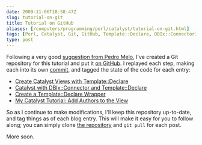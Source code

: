 ```yaml
--- 
date: 2009-11-06T18:58:47Z
slug: tutorial-on-git
title: Tutorial on GitHub
aliases: [/computers/programming/perl/catalyst/tutorial-on-git.html]
tags: [Perl, Catalyst, Git, GitHub, Template::Declare, DBIx::Connector]
type: post
---
```


<p>Following a very good <a href="/computers/programming/perl/catalyst/sql-view-aggregate-magic.html#tb" title="My Catalyst Tutorial: Add Authors to the View—Comments">suggestion from Pedro Melo</a>, I've created a Git repository for this tutorial and put it <a href="http://github.com/theory/catalyst-tutorial" title="Catalyst Tutorial on GitHub">on GitHub</a>. I replayed each step, making each into its own <a href="http://github.com/theory/catalyst-tutorial/commits/master" title="Commit History for Catalyst Tutorial">commit</a>, and tagged the state of the code for each entry:</p>

<ul>
<li><a href="http://github.com/theory/catalyst-tutorial/commits/part-01">Create Catalyst Views with Template::Declare</a></li>
<li><a href="http://github.com/theory/catalyst-tutorial/commits/part-02">Catalyst with DBIx::Connector and Template::Declare</a></li>
<li><a href="http://github.com/theory/catalyst-tutorial/commits/part-03">Create a Template::Declare Wrapper</a></li>
<li><a href="http://github.com/theory/catalyst-tutorial/commits/part-04">My Catalyst Tutorial: Add Authors to the View</a></li>
</ul>


<p>So as I continue to make modifications, I'll keep this repository up-to-date, and tag things as of each blog entry. This will make it easy for you to follow along; you can simply clone <a href="git://github.com/theory/catalyst-tutorial.git">the repository</a> and <code>git pull</code> for each post.</p>

<p>More soon.</p>
